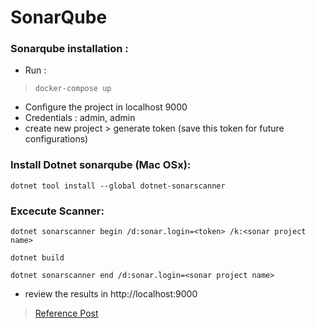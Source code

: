# SonarQube

### Sonarqube installation :
* Run :

> `docker-compose up`

* Configure the project in localhost 9000
* Credentials : admin, admin
* create new project > generate token (save this token for future configurations)

### Install Dotnet sonarqube (Mac OSx): 

`dotnet tool install --global dotnet-sonarscanner`

### Excecute Scanner:

`dotnet sonarscanner begin /d:sonar.login=<token> /k:<sonar project name>`

`dotnet build`

`dotnet sonarscanner end /d:sonar.login=<sonar project name>`

* review the results in http://localhost:9000

> [Reference Post](https://medium.com/@thiagoloureiro/code-analysis-with-sonarqube-docker-net-core-aee521ee8931)




